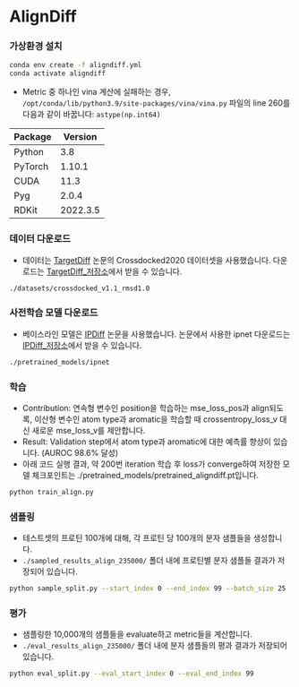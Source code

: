 # AlignDiff

### 가상환경 설치
```bash
conda env create -f aligndiff.yml
conda activate aligndiff
```

- Metric 중 하나인 vina 계산에 실패하는 경우, `/opt/conda/lib/python3.9/site-packages/vina/vina.py` 파일의 line 260를 다음과 같이 바꿉니다: `astype(np.int64)`

| Package           | Version   |
|-------------------|-----------|
| Python            | 3.8       |
| PyTorch           | 1.10.1    |
| CUDA              | 11.3      |
| Pyg               | 2.0.4     |
| RDKit             | 2022.3.5  |


### 데이터 다운로드
- 데이터는 [TargetDiff](https://arxiv.org/abs/2303.03543) 논문의 Crossdocked2020 데이터셋을 사용했습니다. 다운로드는 [TargetDiff_저장소](https://github.com/guanjq/targetdiff?tab=readme-ov-file#data)에서 받을 수 있습니다.
```bash
./datasets/crossdocked_v1.1_rmsd1.0
```


### 사전학습 모델 다운로드
- 베이스라인 모델은 [IPDiff](https://openreview.net/forum?id=qH9nrMNTIW) 논문을 사용했습니다. 논문에서 사용한 ipnet 다운로드는 [IPDiff_저장소](https://github.com/YangLing0818/IPDiff/tree/main?tab=readme-ov-file#%EF%B8%8F%EF%B8%8Fpretrained-ipdiff)에서 받을 수 있습니다.
```bash
./pretrained_models/ipnet
```


### 학습
- Contribution: 연속형 변수인 position을 학습하는 mse_loss_pos과 align되도록, 이산형 변수인 atom type과 aromatic을 학습할 때 crossentropy_loss_v 대신 새로운 mse_loss_v를 제안합니다.
- Result: Validation step에서 atom type과 aromatic에 대한 예측률 향상이 있습니다. (AUROC 98.6% 달성)
- 아래 코드 실행 결과, 약 200번 iteration 학습 후 loss가 converge하여 저장한 모델 체크포인트는 ./pretrained_models/pretrained_aligndiff.pt입니다.
```bash
python train_align.py
```


### 샘플링
- 테스트셋의 프로틴 100개에 대해, 각 프로틴 당 100개의 분자 샘플들을 생성합니다.
- `./sampled_results_align_235000/` 폴더 내에 프로틴별 분자 샘플들 결과가 저장되어 있습니다.
```bash
python sample_split.py --start_index 0 --end_index 99 --batch_size 25
```


### 평가
- 샘플링한 10,000개의 샘플들을 evaluate하고 metric들을 계산합니다.
- `./eval_results_align_235000/` 폴더 내에 분자 샘플들의 평과 결과가 저장되어 있습니다.
```bash
python eval_split.py --eval_start_index 0 --eval_end_index 99
```
